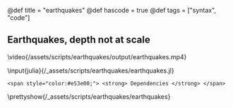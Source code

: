 @def title = "earthquakes"
@def hascode = true
@def tags = ["syntax", "code"]

## Earthquakes, depth not at scale

\video{/assets/scripts/earthquakes/output/earthquakes.mp4}

\input{julia}{/_assets/scripts/earthquakes/earthquakes.jl}
~~~
<span style="color:#e53e00;"> <strong> Dependencies </strong> </span>
~~~
\prettyshow{/_assets/scripts/earthquakes/earthquakes}
